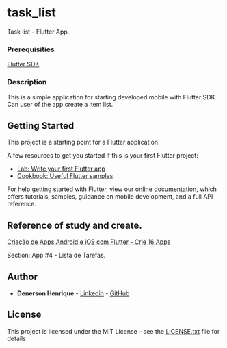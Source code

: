 # task_list

Task list - Flutter App.

### Prerequisities
[Flutter SDK](https://flutter.dev/)

### Description

This is a simple application for starting developed mobile with Flutter SDK.
Can user of the app create a item list.

## Getting Started

This project is a starting point for a Flutter application.

A few resources to get you started if this is your first Flutter project:

- [Lab: Write your first Flutter app](https://flutter.dev/docs/get-started/codelab)
- [Cookbook: Useful Flutter samples](https://flutter.dev/docs/cookbook)

For help getting started with Flutter, view our
[online documentation](https://flutter.dev/docs), which offers tutorials,
samples, guidance on mobile development, and a full API reference.

## Reference of study and create.
[Criação de Apps Android e iOS com Flutter - Crie 16 Apps](https://www.udemy.com/course/curso-completo-flutter-app-android-ios/)

Section: App #4 - Lista de Tarefas.

## Author

* **Denerson Henrique** - [Linkedin](www.linkedin.com/in/denersonhenrique) - [GitHub](https://github.com/DenersonHenrique)

## License

This project is licensed under the MIT License - see the [LICENSE.txt](LICENSE.txt) file for details
